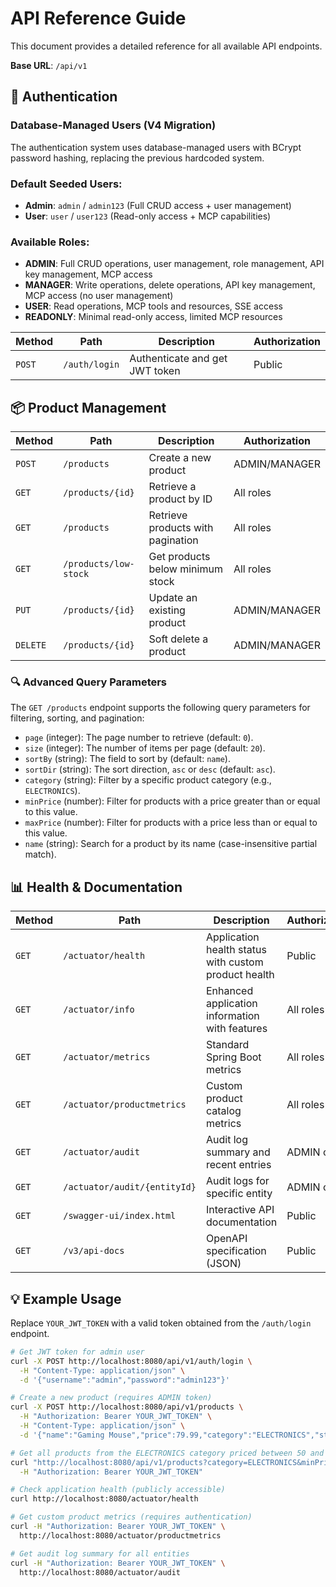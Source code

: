 # API Reference Guide

This document provides a detailed reference for all available API endpoints.

**Base URL**: `/api/v1`

## 🔐 Authentication

### Database-Managed Users (V4 Migration)
The authentication system uses database-managed users with BCrypt password hashing, replacing the previous hardcoded system.

### Default Seeded Users:
- **Admin**: `admin` / `admin123` (Full CRUD access + user management)
- **User**: `user` / `user123` (Read-only access + MCP capabilities)

### Available Roles:
- **ADMIN**: Full CRUD operations, user management, role management, API key management, MCP access
- **MANAGER**: Write operations, delete operations, API key management, MCP access (no user management)
- **USER**: Read operations, MCP tools and resources, SSE access
- **READONLY**: Minimal read-only access, limited MCP resources

| Method | Path                    | Description                      | Authorization |
|--------|-------------------------|----------------------------------|---------------|
| `POST` | `/auth/login`    | Authenticate and get JWT token   | Public        |

## 📦 Product Management
| Method | Path                           | Description                           | Authorization |
|--------|--------------------------------|---------------------------------------|---------------|
| `POST` | `/products`             | Create a new product                  | ADMIN/MANAGER |
| `GET`  | `/products/{id}`        | Retrieve a product by ID              | All roles     |
| `GET`  | `/products`             | Retrieve products with pagination     | All roles     |
| `GET`  | `/products/low-stock`   | Get products below minimum stock      | All roles     |
| `PUT`  | `/products/{id}`        | Update an existing product            | ADMIN/MANAGER |
| `DELETE`| `/products/{id}`       | Soft delete a product                 | ADMIN/MANAGER |

### 🔍 Advanced Query Parameters
The `GET /products` endpoint supports the following query parameters for filtering, sorting, and pagination:

- `page` (integer): The page number to retrieve (default: `0`).
- `size` (integer): The number of items per page (default: `20`).
- `sortBy` (string): The field to sort by (default: `name`).
- `sortDir` (string): The sort direction, `asc` or `desc` (default: `asc`).
- `category` (string): Filter by a specific product category (e.g., `ELECTRONICS`).
- `minPrice` (number): Filter for products with a price greater than or equal to this value.
- `maxPrice` (number): Filter for products with a price less than or equal to this value.
- `name` (string): Search for a product by its name (case-insensitive partial match).

## 📊 Health & Documentation  
| Method | Path                           | Description                           | Authorization |
|--------|--------------------------------|---------------------------------------|---------------|
| `GET`  | `/actuator/health`             | Application health status with custom product health | Public |
| `GET`  | `/actuator/info`               | Enhanced application information with features | All roles |
| `GET`  | `/actuator/metrics`            | Standard Spring Boot metrics          | All roles |
| `GET`  | `/actuator/productmetrics`     | Custom product catalog metrics        | All roles |
| `GET`  | `/actuator/audit`              | Audit log summary and recent entries  | ADMIN only |
| `GET`  | `/actuator/audit/{entityId}`   | Audit logs for specific entity        | ADMIN only |
| `GET`  | `/swagger-ui/index.html`       | Interactive API documentation         | Public |
| `GET`  | `/v3/api-docs`                 | OpenAPI specification (JSON)         | Public |

## 💡 Example Usage

Replace `YOUR_JWT_TOKEN` with a valid token obtained from the `/auth/login` endpoint.

```bash
# Get JWT token for admin user
curl -X POST http://localhost:8080/api/v1/auth/login \
  -H "Content-Type: application/json" \
  -d '{"username":"admin","password":"admin123"}'

# Create a new product (requires ADMIN token)
curl -X POST http://localhost:8080/api/v1/products \
  -H "Authorization: Bearer YOUR_JWT_TOKEN" \
  -H "Content-Type: application/json" \
  -d '{"name":"Gaming Mouse","price":79.99,"category":"ELECTRONICS","stockQuantity":150, "minStockLevel":20}'

# Get all products from the ELECTRONICS category priced between 50 and 100
curl "http://localhost:8080/api/v1/products?category=ELECTRONICS&minPrice=50&maxPrice=100" \
  -H "Authorization: Bearer YOUR_JWT_TOKEN"

# Check application health (publicly accessible)
curl http://localhost:8080/actuator/health

# Get custom product metrics (requires authentication)
curl -H "Authorization: Bearer YOUR_JWT_TOKEN" \
  http://localhost:8080/actuator/productmetrics

# Get audit log summary for all entities
curl -H "Authorization: Bearer YOUR_JWT_TOKEN" \
  http://localhost:8080/actuator/audit
```